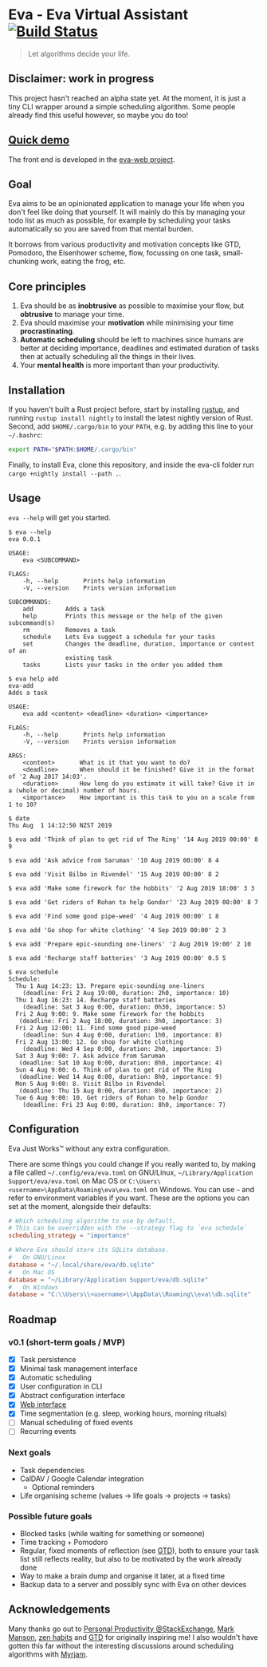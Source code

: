 # Eva - Eva Virtual Assistant  [![Build Status](https://travis-ci.org/Procrat/eva.svg?branch=master)](https://travis-ci.org/Procrat/eva)

> Let algorithms decide your life.


## Disclaimer: work in progress

This project hasn't reached an alpha state yet. At the moment, it is just a tiny
CLI wrapper around a simple scheduling algorithm. Some people already find this
useful however, so maybe you do too!


## [Quick demo](https://procrat.github.io/eva-web)

The front end is developed in the [eva-web
project](https://github.com/Procrat/eva-web).


## Goal

Eva aims to be an opinionated application to manage your life when you don't
feel like doing that yourself. It will mainly do this by managing your todo list
as much as possible, for example by scheduling your tasks automatically so you
are saved from that mental burden.

It borrows from various productivity and motivation concepts like GTD, Pomodoro,
the Eisenhower scheme, flow, focussing on one task, small-chunking work, eating
the frog, etc.


## Core principles

1. Eva should be as **inobtrusive** as possible to maximise your flow, but
   **obtrusive** to manage your time.
2. Eva should maximise your **motivation** while minimising your time
   **procrastinating**.
3. **Automatic scheduling** should be left to machines since humans are better at
   deciding importance, deadlines and estimated duration of tasks then at
   actually scheduling all the things in their lives.
4. Your **mental health** is more important than your productivity.


## Installation

If you haven't built a Rust project before, start by installing
[rustup](https://www.rustup.rs), and running `rustup install nightly` to install
the latest nightly version of Rust. Second, add `$HOME/.cargo/bin` to your
`PATH`, e.g. by adding this line to your `~/.bashrc`:
```sh
export PATH="$PATH:$HOME/.cargo/bin"
```

Finally, to install Eva, clone this repository, and inside the eva-cli folder run `cargo +nightly install --path .`.


## Usage

`eva --help` will get you started.

```
$ eva --help
eva 0.0.1

USAGE:
    eva <SUBCOMMAND>

FLAGS:
    -h, --help       Prints help information
    -V, --version    Prints version information

SUBCOMMANDS:
    add         Adds a task
    help        Prints this message or the help of the given subcommand(s)
    rm          Removes a task
    schedule    Lets Eva suggest a schedule for your tasks
    set         Changes the deadline, duration, importance or content of an
                existing task
    tasks       Lists your tasks in the order you added them
```

```
$ eva help add
eva-add
Adds a task

USAGE:
    eva add <content> <deadline> <duration> <importance>

FLAGS:
    -h, --help       Prints help information
    -V, --version    Prints version information

ARGS:
    <content>       What is it that you want to do?
    <deadline>      When should it be finished? Give it in the format of '2 Aug 2017 14:03'.
    <duration>      How long do you estimate it will take? Give it in a (whole or decimal) number of hours.
    <importance>    How important is this task to you on a scale from 1 to 10?
```

```
$ date
Thu Aug  1 14:12:50 NZST 2019

$ eva add 'Think of plan to get rid of The Ring' '14 Aug 2019 00:00' 8 9

$ eva add 'Ask advice from Saruman' '10 Aug 2019 00:00' 8 4

$ eva add 'Visit Bilbo in Rivendel' '15 Aug 2019 00:00' 8 2

$ eva add 'Make some firework for the hobbits' '2 Aug 2019 18:00' 3 3

$ eva add 'Get riders of Rohan to help Gondor' '23 Aug 2019 00:00' 8 7

$ eva add 'Find some good pipe-weed' '4 Aug 2019 00:00' 1 8

$ eva add 'Go shop for white clothing' '4 Sep 2019 00:00' 2 3

$ eva add 'Prepare epic-sounding one-liners' '2 Aug 2019 19:00' 2 10

$ eva add 'Recharge staff batteries' '3 Aug 2019 00:00' 0.5 5

$ eva schedule
Schedule:
  Thu 1 Aug 14:23: 13. Prepare epic-sounding one-liners
    (deadline: Fri 2 Aug 19:00, duration: 2h0, importance: 10)
  Thu 1 Aug 16:23: 14. Recharge staff batteries
    (deadline: Sat 3 Aug 0:00, duration: 0h30, importance: 5)
  Fri 2 Aug 9:00: 9. Make some firework for the hobbits
   (deadline: Fri 2 Aug 18:00, duration: 3h0, importance: 3)
  Fri 2 Aug 12:00: 11. Find some good pipe-weed
    (deadline: Sun 4 Aug 0:00, duration: 1h0, importance: 8)
  Fri 2 Aug 13:00: 12. Go shop for white clothing
    (deadline: Wed 4 Sep 0:00, duration: 2h0, importance: 3)
  Sat 3 Aug 9:00: 7. Ask advice from Saruman
   (deadline: Sat 10 Aug 0:00, duration: 8h0, importance: 4)
  Sun 4 Aug 9:00: 6. Think of plan to get rid of The Ring
   (deadline: Wed 14 Aug 0:00, duration: 8h0, importance: 9)
  Mon 5 Aug 9:00: 8. Visit Bilbo in Rivendel
   (deadline: Thu 15 Aug 0:00, duration: 8h0, importance: 2)
  Tue 6 Aug 9:00: 10. Get riders of Rohan to help Gondor
    (deadline: Fri 23 Aug 0:00, duration: 8h0, importance: 7)
```


## Configuration

Eva Just Works™ without any extra configuration.

There are some things you could change if you really wanted to, by making a file
called `~/.config/eva/eva.toml` on GNU/Linux, `~/Library/Application
Support/eva/eva.toml` on Mac OS or
`C:\Users\<username>\AppData\Roaming\eva\eva.toml` on Windows. You can use
`~` and refer to environment variables if you want. These are the options you
can set at the moment, alongside their defaults:

```toml
# Which scheduling algorithm to use by default.
# This can be overridden with the --strategy flag to `eva schedule`
scheduling_strategy = "importance"

# Where Eva should store its SQLite database.
#   On GNU/Linux
database = "~/.local/share/eva/db.sqlite"
#   On Mac OS
database = "~/Library/Application Support/eva/db.sqlite"
#   On Windows
database = "C:\\Users\\<username>\\AppData\\Roaming\\eva\\db.sqlite"
```


## Roadmap

### v0.1 (short-term goals / MVP)

- [x] Task persistence
- [x] Minimal task management interface
- [x] Automatic scheduling
- [x] User configuration in CLI
- [x] Abstract configuration interface
- [x] [Web interface](https://github.com/Procrat/eva-web)
- [x] Time segmentation (e.g. sleep, working hours, morning rituals)
- [ ] Manual scheduling of fixed events
- [ ] Recurring events

### Next goals

- Task dependencies
- CalDAV / Google Calendar integration
  - Optional reminders
- Life organising scheme (values → life goals → projects → tasks)

### Possible future goals

- Blocked tasks (while waiting for something or someone)
- Time tracking + Pomodoro
- Regular, fixed moments of reflection (see [GTD](https://gettingthingsdone.com/what-is-gtd/)), both to ensure your task list still reflects reality, but also to be motivated by the work already done
- Way to make a brain dump and organise it later, at a fixed time
- Backup data to a server and possibly sync with Eva on other devices


## Acknowledgements

Many thanks go out to [Personal Productivity
@StackExchange](http://productivity.stackexchange.com), [Mark
Manson](https://markmanson.net), [zen habits](http://zenhabits.net) and
[GTD](http://gettingthingsdone.com) for originally inspiring me! I also wouldn't
have gotten this far without the interesting discussions around scheduling
algorithms with [Myrjam](https://twitter.com/Myrjamvdv).
